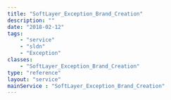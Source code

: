 ```yaml
---
title: "SoftLayer_Exception_Brand_Creation"
description: ""
date: "2018-02-12"
tags:
    - "service"
    - "sldn"
    - "Exception"
classes:
    - "SoftLayer_Exception_Brand_Creation"
type: "reference"
layout: "service"
mainService : "SoftLayer_Exception_Brand_Creation"
---
```


